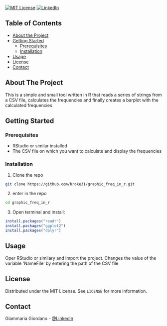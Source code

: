 
[![MIT License][license-shield]][license-url]
[![LinkedIn][linkedin-shield]][linkedin-url]



<!-- TABLE OF CONTENTS -->
## Table of Contents

* [About the Project](#about-the-project)
* [Getting Started](#getting-started)
  * [Prerequisites](#prerequisites)
  * [Installation](#installation)
* [Usage](#usage)
* [License](#license)
* [Contact](#contact)



<!-- ABOUT THE PROJECT -->
## About The Project

This is a simple and small tool written in R that reads a series of strings from a CSV file, calculates the frequencies and finally creates a barplot with the calculated frequencies


<!-- GETTING STARTED -->
## Getting Started
### Prerequisites

* RStudio or similar installed
* The CSV file on which you want to calculate and display the frequencies

### Installation
1. Clone the repo

```sh
git clone https://github.com/broke31/graphic_freq_in_r.git
```
2. enter in the repo 
```sh
cd graphic_freq_in_r
```
3. Open terminal and install: 
```R
install.packages("readr")
install.packages("ggplot2")
install.packages("dplyr")
```
## Usage
Oper RStudio or similary and import the project. Changes the value of the variable 'NameFile' by entering the path of the CSV file


## License

Distributed under the MIT License. See `LICENSE` for more information.



<!-- CONTACT -->
## Contact

Giammaria Giordano - [@Linkedin](https://www.linkedin.com/in/giammaria-giordano/) 






<!-- MARKDOWN LINKS & IMAGES -->
<!-- https://www.markdownguide.org/basic-syntax/#reference-style-links -->
[contributors-shield]: https://img.shields.io/github/contributors/othneildrew/Best-README-Template.svg?style=flat-square
[contributors-url]: https://github.com/othneildrew/Best-README-Template/graphs/contributors
[forks-shield]: https://img.shields.io/github/forks/othneildrew/Best-README-Template.svg?style=flat-square
[forks-url]: https://github.com/othneildrew/Best-README-Template/network/members
[stars-shield]: https://img.shields.io/github/stars/othneildrew/Best-README-Template.svg?style=flat-square
[stars-url]: https://github.com/othneildrew/Best-README-Template/stargazers
[issues-shield]: https://img.shields.io/github/issues/othneildrew/Best-README-Template.svg?style=flat-square
[issues-url]: https://github.com/othneildrew/Best-README-Template/issues
[license-shield]: https://img.shields.io/github/license/othneildrew/Best-README-Template.svg?style=flat-square
[license-url]: https://github.com/othneildrew/Best-README-Template/blob/master/LICENSE.txt
[linkedin-shield]: https://img.shields.io/badge/-LinkedIn-black.svg?style=flat-square&logo=linkedin&colorB=555
[linkedin-url]: https://www.linkedin.com/in/giammaria-giordano/
[product-screenshot]: images/screenshot.png
